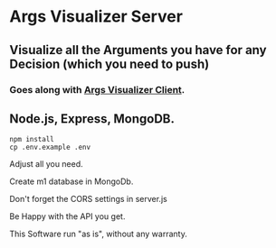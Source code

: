 # Args Visualizer Server
## Visualize all the Arguments you have for any Decision (which you need to push)
### Goes along with [Args Visualizer Client](https://github.com/jackal-hype/args-visualizer-client).

## Node.js, Express, MongoDB.

```
npm install
cp .env.example .env
```

Adjust all you need. 

Create m1 database in MongoDb.

Don't forget the CORS settings in server.js

Be Happy with the API you get.


This Software run "as is", without any warranty.
